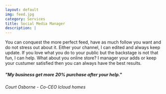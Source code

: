 ```yaml
---
layout: default
img: feed.jpg
category: Services
title: Social Media Manager 
description: |
---
```

  You can conquest the more perfect feed, have as much follow you want and do not stress out about it. Either your channel, I  can edited and always keep update. If you love what you do to your public but the backstage is not that fun, I can help. What about you online store? I manager your adds or keep your custumer satisfied then you can always have the best results. 


<h5> "My business get more 20% purchase after your help."</h5>
<p> <h6> Court Osborne - Co-CEO Icloud homes </h6> <p>
